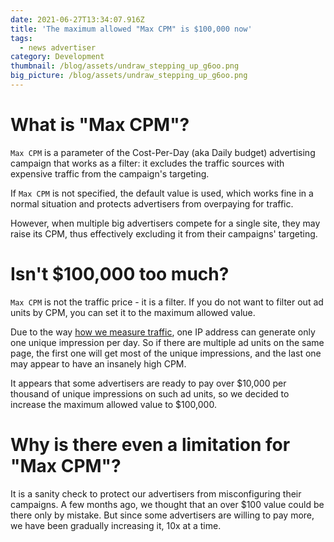 ```yaml
---
date: 2021-06-27T13:34:07.916Z
title: 'The maximum allowed "Max CPM" is $100,000 now'
tags:
  - news advertiser
category: Development
thumbnail: /blog/assets/undraw_stepping_up_g6oo.png
big_picture: /blog/assets/undraw_stepping_up_g6oo.png
---
```

# What is "Max CPM"?

`Max CPM` is a parameter of the Cost-Per-Day (aka Daily budget) advertising campaign that works as a filter: it excludes the traffic sources with expensive traffic from the campaign's targeting.

If `Max CPM` is not specified, the default value is used, which works fine in a normal situation and protects advertisers from overpaying for traffic.

However, when multiple big advertisers compete for a single site, they may raise its CPM, thus effectively excluding it from their campaigns' targeting.

# Isn't $100,000 too much?

`Max CPM` is not the traffic price - it is a filter. If you do not want to filter out ad units by CPM, you can set it to the maximum allowed value.

Due to the way [how we measure traffic](https://a-ads.com/blog/2018-10-04-counting-unique-impressions/), one IP address can generate only one unique impression per day. So if there are multiple ad units on the same page, the first one will get most of the unique impressions, and the last one may appear to have an insanely high CPM.

It appears that some advertisers are ready to pay over $10,000 per thousand of unique impressions on such ad units, so we decided to increase the maximum allowed value to $100,000.

# Why is there even a limitation for "Max CPM"?

It is a sanity check to protect our advertisers from misconfiguring their campaigns. A few months ago, we thought that an over $100 value could be there only by mistake. But since some advertisers are willing to pay more, we have been gradually increasing it, 10x at a time.
